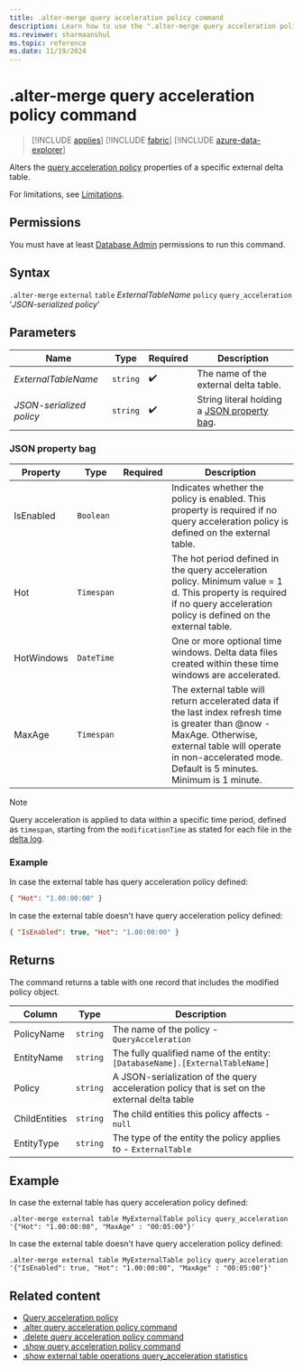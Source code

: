 ```yaml
---
title: .alter-merge query acceleration policy command
description: Learn how to use the ".alter-merge query acceleration policy command" to accelerate queries over external delta tables.
ms.reviewer: sharmaanshul
ms.topic: reference
ms.date: 11/19/2024
---
```


# .alter-merge query acceleration policy command

> [!INCLUDE [applies](../includes/applies-to-version/applies.md)] [!INCLUDE [fabric](../includes/applies-to-version/fabric.md)] [!INCLUDE [azure-data-explorer](../includes/applies-to-version/azure-data-explorer.md)]

Alters the [query acceleration policy](query-acceleration-policy.md) properties of a specific external delta table.

For limitations, see [Limitations](query-acceleration-policy.md#limitations).

## Permissions

You must have at least [Database Admin](../access-control/role-based-access-control.md) permissions to run this command.

## Syntax

`.alter-merge` `external` `table` _ExternalTableName_ `policy` `query_acceleration` '_JSON-serialized policy_'

## Parameters

| Name                     | Type     | Required           | Description                                                       |
| ------------------------ | -------- | ------------------ | ----------------------------------------------------------------- |
| _ExternalTableName_      | `string` | :heavy_check_mark: | The name of the external delta table.                             |
| _JSON-serialized policy_ | `string` | :heavy_check_mark: | String literal holding a [JSON property bag](#json-property-bag). |

### JSON property bag

| Property   | Type       | Required           | Description                                                                                                                                                                                                               |
| ---------- | ---------- | ------------------ | ------------------------------------------------------------------------------------------------------------------------------------------------------------------------------------------------------------------------- |
| IsEnabled  | `Boolean`  |                    | Indicates whether the policy is enabled. This property is required if no query acceleration policy is defined on the external table.                                                                                                                                                                                   |
| Hot        | `Timespan` |                    | The hot period defined in the query acceleration policy. Minimum value = 1 d. This property is required if no query acceleration policy is defined on the external table.                                                                                                                                             |
| HotWindows | `DateTime` |                    | One or more optional time windows. Delta data files created within these time windows are accelerated.                                                                                                                    |
| MaxAge     | `Timespan` |                    | The external table will return accelerated data if the last index refresh time is greater than @now - MaxAge. Otherwise, external table will operate in non-accelerated mode. Default is 5 minutes. Minimum is 1 minute. |

> [!NOTE]
> Query acceleration is applied to data within a specific time period, defined as `timespan`, starting from the `modificationTime` as stated for each file in the [delta log](https://github.com/delta-io/delta/blob/master/PROTOCOL.md#add-file-and-remove-file).

### Example

In case the external table has query acceleration policy defined:

```json
{ "Hot": "1.00:00:00" }
```

In case the external table doesn't have query acceleration policy defined:

```json
{ "IsEnabled": true, "Hot": "1.00:00:00" }
```


## Returns

The command returns a table with one record that includes the modified policy object.

| Column        | Type     | Description                                                                                   |
| ------------- | -------- | --------------------------------------------------------------------------------------------- |
| PolicyName    | `string` | The name of the policy - `QueryAcceleration`                                                  |
| EntityName    | `string` | The fully qualified name of the entity: `[DatabaseName].[ExternalTableName]`                  |
| Policy        | `string` | A JSON-serialization of the query acceleration policy that is set on the external delta table |
| ChildEntities | `string` | The child entities this policy affects - `null`                                               |
| EntityType    | `string` | The type of the entity the policy applies to - `ExternalTable`                                |

## Example

In case the external table has query acceleration policy defined:

```Kusto
.alter-merge external table MyExternalTable policy query_acceleration '{"Hot": "1.00:00:00", "MaxAge" : "00:05:00"}'
```

In case the external table doesn't have query acceleration policy defined:

```Kusto
.alter-merge external table MyExternalTable policy query_acceleration '{"IsEnabled": true, "Hot": "1.00:00:00", "MaxAge" : "00:05:00"}'
```

## Related content

- [Query acceleration policy](query-acceleration-policy.md)
- [.alter query acceleration policy command](alter-query-acceleration-policy-command.md)
- [.delete query acceleration policy command](delete-query-acceleration-policy-command.md)
- [.show query acceleration policy command](show-query-acceleration-policy-command.md)
- [.show external table operations query_acceleration statistics](show-external-table-operations-query-acceleration-statistics.md)

